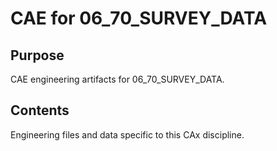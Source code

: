 # CAE for 06_70_SURVEY_DATA

## Purpose
CAE engineering artifacts for 06_70_SURVEY_DATA.

## Contents
Engineering files and data specific to this CAx discipline.
